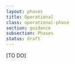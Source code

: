 ```yaml
---
layout: phases
title: Operational
class: operational-phase
section: guidance
subsection: Phases
status: draft
---
```


[TO DO]